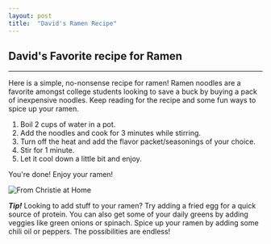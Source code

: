 ```yaml
---
layout: post
title:  "David's Ramen Recipe"
---
```


## David's **Favorite** recipe for Ramen
____________
Here is a simple, no-nonsense recipe for ramen! Ramen noodles are a favorite amongst college students looking to save a buck by buying a pack of inexpensive noodles. Keep reading for the recipe and some fun ways to spice up your ramen.

1. Boil 2 cups of water in a pot.
2. Add the noodles and cook for 3 minutes while stirring.
3. Turn off the heat and add the flavor packet/seasonings of your choice.
4. Stir for 1 minute.
5. Let it cool down a little bit and enjoy.

You're done! Enjoy your ramen!

![From Christie at Home](https://christieathome.com/wp-content/uploads/2022/02/Curry-Ramen-15.jpg "Picture of ramen")

***Tip!*** Looking to add stuff to your ramen? Try adding a fried egg for a quick source of protein. You can also get some of your daily greens by adding veggies like green onions or spinach. Spice up your ramen by adding some chili oil or peppers. The possibilities are endless!